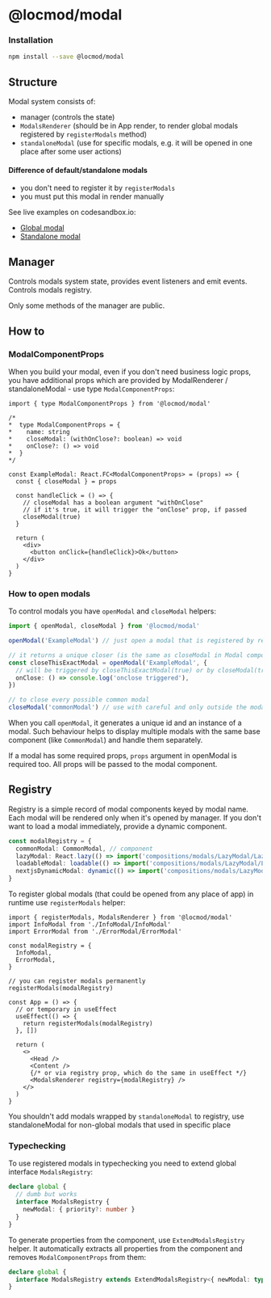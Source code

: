 
# @locmod/modal

### Installation

```bash
npm install --save @locmod/modal
```

## Structure
Modal system consists of:

- manager (controls the state)
- `ModalsRenderer` (should be in App render, to render global modals registered by `registerModals` method)
- `standaloneModal` (use for specific modals, e.g. it will be opened in one place after some user actions)

#### Difference of default/standalone modals

- you don't need to register it by `registerModals`
- you must put this modal in render manually

See live examples on codesandbox.io:
- [Global modal](https://codesandbox.io/s/locmod-modal-2-global-7n8gd6)
- [Standalone modal](https://codesandbox.io/s/locmod-modal-2-0-standalone-k71knv)

## Manager

Controls modals system state, provides event listeners and emit events. Controls modals registry.

Only some methods of the manager are public.

## How to

### ModalComponentProps

When you build your modal, even if you don't need business logic props, you have additional props which are provided by ModalRenderer / standaloneModal - use type `ModalComponentProps`:

```tsx
import { type ModalComponentProps } from '@locmod/modal'

/*
*  type ModalComponentProps = {
*    name: string
*    closeModal: (withOnClose?: boolean) => void
*    onClose?: () => void
*  }
*/

const ExampleModal: React.FC<ModalComponentProps> = (props) => {
  const { closeModal } = props
  
  const handleClick = () => {
    // closeModal has a boolean argument "withOnClose"
    // if it's true, it will trigger the "onClose" prop, if passed
    closeModal(true)
  }
  
  return (
    <div>
      <button onClick={handleClick}>Ok</button>
    </div>
  )
}
```

### How to open modals

To control modals you have `openModal` and `closeModal` helpers:

```typescript
import { openModal, closeModal } from '@locmod/modal'

openModal('ExampleModal') // just open a modal that is registered by registerModals() or rendered by standaloneModal

// it returns a unique closer (is the same as closeModal in Modal component)
const closeThisExactModal = openModal('ExampleModal', { 
  // will be triggered by closeThisExactModal(true) or by closeModal(true) inside ExampleModal
  onClose: () => console.log('onclose triggered'),
})

// to close every possible common modal
closeModal('commonModal') // use with careful and only outside the modal itself
```

When you call `openModal`, it generates a unique id and an instance of a modal. Such behaviour helps to
display multiple modals with the same base component (like `CommonModal`) and handle them separately.

If a modal has some required props, `props` argument in openModal is required too.
All props will be passed to the modal component.

## Registry

Registry is a simple record of modal components keyed by modal name. Each modal will be rendered only
when it's opened by manager. If you don't want to load a modal immediately, provide a dynamic component.

```typescript
const modalRegistry = {
  commonModal: CommonModal, // component
  lazyModal: React.lazy(() => import('compositions/modals/LazyModal/LazyModal')),
  loadableModal: loadable(() => import('compositions/modals/LazyModal/LazyModal')),
  nextjsDynamicModal: dynamic(() => import('compositions/modals/LazyModal/LazyModal')),
}
```

To register global modals (that could be opened from any place of app) in runtime use `registerModals` helper:

```tsx
import { registerModals, ModalsRenderer } from '@locmod/modal'
import InfoModal from './InfoModal/InfoModal'
import ErrorModal from './ErrorModal/ErrorModal'

const modalRegistry = {
  InfoModal,
  ErrorModal,
}

// you can register modals permanently
registerModals(modalRegistry)

const App = () => {
  // or temporary in useEffect
  useEffect(() => {
    return registerModals(modalRegistry)
  }, [])

  return (
    <>
      <Head />
      <Content />
      {/* or via registry prop, which do the same in useEffect */}
      <ModalsRenderer registry={modalRegistry} />
    </>
  )
}
```
You shouldn't add modals wrapped by `standaloneModal` to registry, use standaloneModal for non-global modals that used in specific place


### Typechecking
To use registered modals in typechecking you need to extend global interface `ModalsRegistry`:

```typescript
declare global {
  // dumb but works
  interface ModalsRegistry {
    newModal: { priority?: number }
  }
}
```

To generate properties from the component, use `ExtendModalsRegistry` helper. It automatically extracts all properties from the component and removes `ModalComponentProps` from them:

```typescript
declare global {
  interface ModalsRegistry extends ExtendModalsRegistry<{ newModal: typeof NewModal }> {}
}
```
